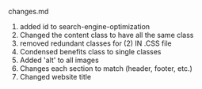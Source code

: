 changes.md

1. added id to search-engine-optimization
2. Changed the content class to have all the same class
3. removed redundant classes for (2) IN .CSS file
4. Condensed benefits class to single classes
5. Added 'alt' to all images
6. Changes each section to match (header, footer, etc.)
7. Changed website title